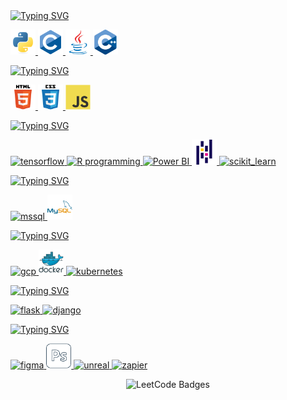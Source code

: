 <div class="programming-languages">
  <a href="https://git.io/typing-svg">
    <img src="https://readme-typing-svg.herokuapp.com?font=Silkscreen&duration=5000&pause=4000&color=0F28F7&background=A700FF00&repeat=true&random=false&width=435&lines=Programming+Languages%3A" alt="Typing SVG" />
  </a>
  <p align="left">
    <a href="https://www.python.org" target="_blank" rel="noreferrer">
      <img src="https://raw.githubusercontent.com/devicons/devicon/master/icons/python/python-original.svg" alt="python" width="40" height="40"/>
    </a>
    <a href="https://www.cprogramming.com/" target="_blank" rel="noreferrer">
      <img src="https://raw.githubusercontent.com/devicons/devicon/master/icons/c/c-original.svg" alt="c" width="40" height="40"/>
    </a>
    <a href="https://www.java.com" target="_blank" rel="noreferrer">
      <img src="https://raw.githubusercontent.com/devicons/devicon/master/icons/java/java-original.svg" alt="java" width="40" height="40"/>
    </a>
    <a href="https://www.w3schools.com/cpp/" target="_blank" rel="noreferrer">
      <img src="https://raw.githubusercontent.com/devicons/devicon/master/icons/cplusplus/cplusplus-original.svg" alt="cplusplus" width="40" height="40"/>
    </a>
  </p>
</div>

<div class="frontend-development">
  <a href="https://git.io/typing-svg">
    <img src="https://readme-typing-svg.herokuapp.com?font=Silkscreen&duration=5000&pause=4000&color=F70000&background=A700FF00&repeat=true&random=false&width=435&lines=Frontend+Development%3A" alt="Typing SVG" />
  </a>
  <p align="left">
    <a href="https://www.w3.org/html/" target="_blank" rel="noreferrer">
      <img src="https://raw.githubusercontent.com/devicons/devicon/master/icons/html5/html5-original-wordmark.svg" alt="html5" width="40" height="40"/>
    </a>
    <a href="https://www.w3schools.com/css/" target="_blank" rel="noreferrer">
      <img src="https://raw.githubusercontent.com/devicons/devicon/master/icons/css3/css3-original-wordmark.svg" alt="css3" width="40" height="40"/>
    </a>
    <a href="https://developer.mozilla.org/en-US/docs/Web/JavaScript" target="_blank" rel="noreferrer">
      <img src="https://raw.githubusercontent.com/devicons/devicon/master/icons/javascript/javascript-original.svg" alt="javascript" width="40" height="40"/>
    </a>
  </p>
</div>

<div class="data-science">
  <a href="https://git.io/typing-svg">
    <img src="https://readme-typing-svg.herokuapp.com?font=Silkscreen&duration=3600&pause=4000&color=0FF7ED&repeat=true&random=false&width=435&lines=Data+Science%2FMachine+Learning%3A" alt="Typing SVG" />
  </a>
  <p align="left">
    <a href="https://www.tensorflow.org" target="_blank" rel="noreferrer">
      <img src="https://www.vectorlogo.zone/logos/tensorflow/tensorflow-icon.svg" alt="tensorflow" width="40" height="40"/>
    </a>
    <a href="https://www.r-project.org/" target="_blank" rel="noreferrer"> 
      <img src="https://www.r-project.org/logo/Rlogo.png" alt="R programming" width="40" height="40"/> 
    </a>
    <a href="https://powerbi.microsoft.com/" target="_blank" rel="noreferrer"> 
      <img src="https://powerbi.microsoft.com/pictures/application-logos/svg/powerbi.svg" alt="Power BI" width="40" height="40"/> 
    </a>
    <a href="https://pandas.pydata.org/" target="_blank" rel="noreferrer">
      <img src="https://raw.githubusercontent.com/devicons/devicon/2ae2a900d2f041da66e950e4d48052658d850630/icons/pandas/pandas-original.svg" alt="pandas" width="40" height="40"/>
    </a>
    <a href="https://scikit-learn.org/" target="_blank" rel="noreferrer">
      <img src="https://leetcode-badge-showcase.vercel.app/api?username=SauKang&theme=nightowl" alt="scikit_learn" width="40" height="40"/>
    </a>
  </p>
</div>

<div class="database">
  <a href="https://git.io/typing-svg">
    <img src="https://readme-typing-svg.herokuapp.com?font=Silkscreen&duration=5000&pause=4000&color=0BD708&repeat=true&random=false&width=435&lines=Database%3A" alt="Typing SVG" />
  </a>
  <p align="left">
    <a href="https://www.microsoft.com/en-us/sql-server" target="_blank" rel="noreferrer">
      <img src="https://www.svgrepo.com/show/303229/microsoft-sql-server-logo.svg" alt="mssql" width="40" height="40"/>
    </a>
    <a href="https://www.mysql.com/" target="_blank" rel="noreferrer">
      <img src="https://raw.githubusercontent.com/devicons/devicon/master/icons/mysql/mysql-original-wordmark.svg" alt="mysql" width="40" height="40"/>
    </a>
  </p>
</div>

<div class="devops">
  <a href="https://git.io/typing-svg">
    <img src="https://readme-typing-svg.herokuapp.com?font=Silkscreen&duration=5000&pause=4000&color=EB0BDE&repeat=true&random=false&width=435&lines=Devops%3A" alt="Typing SVG" />
  </a>
  <p align="left">
    <a href="https://cloud.google.com" target="_blank" rel="noreferrer">
      <img src="https://www.vectorlogo.zone/logos/google_cloud/google_cloud-icon.svg" alt="gcp" width="40" height="40"/>
    </a>
    <a href="https://www.docker.com/" target="_blank" rel="noreferrer"> 
      <img src="https://raw.githubusercontent.com/devicons/devicon/master/icons/docker/docker-original-wordmark.svg" alt="docker" width="40" height="40"/> 
    </a>
    <a href="https://kubernetes.io" target="_blank" rel="noreferrer"> 
      <img src="https://www.vectorlogo.zone/logos/kubernetes/kubernetes-icon.svg" alt="kubernetes" width="40" height="40"/> 
    </a>
  </p>
</div>

<div class="framework">
  <a href="https://git.io/typing-svg">
    <img src="https://readme-typing-svg.herokuapp.com?font=Silkscreen&duration=5000&pause=4000&color=E1DE00&repeat=true&random=false&width=435&lines=Framework%3A" alt="Typing SVG" />
  </a>
  <p align="left">
    <a href="https://flask.palletsprojects.com/" target="_blank" rel="noreferrer"> 
      <img src="https://www.vectorlogo.zone/logos/pocoo_flask/pocoo_flask-icon.svg" alt="flask" width="40" height="40"/> 
    </a>
    <a href="https://www.djangoproject.com/" target="_blank" rel="noreferrer"> 
      <img src="https://cdn.worldvectorlogo.com/logos/django.svg" alt="django" width="40" height="40"/> 
    </a>
  </p>
</div>

<div class="other-tools">
  <a href="https://git.io/typing-svg">
    <img src="https://readme-typing-svg.herokuapp.com?font=Silkscreen&duration=5000&pause=4000&color=000000&repeat=true&random=false&width=435&lines=Other%3A" alt="Typing SVG" />
  </a>
  <p align="left">
    <a href="https://www.figma.com/" target="_blank" rel="noreferrer">
      <img src="https://www.vectorlogo.zone/logos/figma/figma-icon.svg" alt="figma" width="40" height="40"/>
    </a>
    <a href="https://www.photoshop.com/en" target="_blank" rel="noreferrer">
      <img src="https://raw.githubusercontent.com/devicons/devicon/master/icons/photoshop/photoshop-line.svg" alt="photoshop" width="40" height="40"/>
    </a>
    <a href="https://unrealengine.com/" target="_blank" rel="noreferrer">
      <img src="https://raw.githubusercontent.com/kenangundogan/fontisto/036b7eca71aab1bef8e6a0518f7329f13ed62f6b/icons/svg/brand/unreal-engine.svg" alt="unreal" width="40" height="40"/>
    </a>
    <a href="https://zapier.com" target="_blank" rel="noreferrer">
      <img src="https://www.vectorlogo.zone/logos/zapier/zapier-icon.svg" alt="zapier" width="40" height="40"/>
    </a>
  </p>
</div>

<p align="center">
  <img src="[https://leetcode-badge-showcase.vercel.app/api?username=SauKang&theme=nightowl](https://leetcode-badge-showcase.vercel.app/api?username=SauKang&theme=nightowl)" alt="LeetCode Badges"/>
</p>
